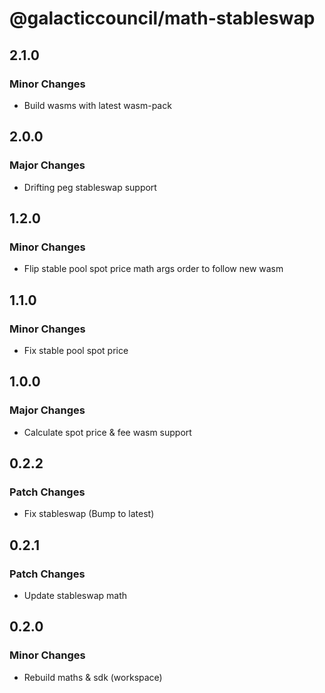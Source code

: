 # @galacticcouncil/math-stableswap

## 2.1.0

### Minor Changes

- Build wasms with latest wasm-pack

## 2.0.0

### Major Changes

- Drifting peg stableswap support

## 1.2.0

### Minor Changes

- Flip stable pool spot price math args order to follow new wasm

## 1.1.0

### Minor Changes

- Fix stable pool spot price

## 1.0.0

### Major Changes

- Calculate spot price & fee wasm support

## 0.2.2

### Patch Changes

- Fix stableswap (Bump to latest)

## 0.2.1

### Patch Changes

- Update stableswap math

## 0.2.0

### Minor Changes

- Rebuild maths & sdk (workspace)
